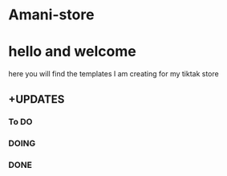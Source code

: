 # Amani-store
<h1> hello and welcome </h1>
<p>here you will find the templates I am creating for my tiktak store <p>
  <h2> +UPDATES</h2>
  <h3>To DO</h3>
   <h3>DOING</h3>
    <h3>DONE </h3>
